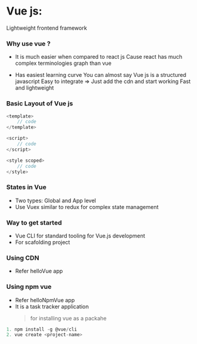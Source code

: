 # **Vue js:**

Lightweight frontend framework

### **Why use vue ?**

- It is much easier when compared to react js
  Cause react has much complex terminologies graph than vue

- Has easiest learning curve
  You can almost say Vue js is a structured javascript
  Easy to integrate => Just add the cdn and start working
  Fast and lightweight

### **Basic Layout of Vue js**

```javascript
<template>
    // code
</template>

<script>
    // code
</script>

<style scoped>
    // code
</style>
```

### **States in Vue**

- Two types: Global and App level
- Use Vuex similar to redux for complex state management

### **Way to get started**

- Vue CLI for standard tooling for Vue.js development
- For scafolding project

### **Using CDN**

- Refer helloVue app

### **Using npm vue**

- Refer helloNpmVue app
- It is a task tracker application
  > for installing vue as a packahe

```javascript
1. npm install -g @vue/cli
2. vue create <project-name>
```
